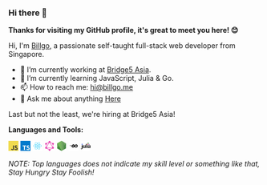 ### Hi there 👋

**Thanks for visiting my GitHub profile, it's great to meet you here! 😊**  

Hi, I'm [Billgo](https://billgo.me), a passionate self-taught full-stack web developer from Singapore.

- 🔭 I’m currently working at [Bridge5 Asia](https://github.com/bridge5).
- 🌱 I’m currently learning JavaScript, Julia & Go.
- 📫 How to reach me: hi@billgo.me
- 💬 Ask me about anything [Here](https://github.com/billgo/billgo/issues)

Last but not the least, we're hiring at Bridge5 Asia!


**Languages and Tools:**  

<code><img height="20" src="https://raw.githubusercontent.com/github/explore/80688e429a7d4ef2fca1e82350fe8e3517d3494d/topics/javascript/javascript.png"></code>
<code><img height="20" src="https://raw.githubusercontent.com/github/explore/80688e429a7d4ef2fca1e82350fe8e3517d3494d/topics/typescript/typescript.png"></code>
<code><img height="20" src="https://raw.githubusercontent.com/github/explore/80688e429a7d4ef2fca1e82350fe8e3517d3494d/topics/react/react.png"></code>
<code><img height="20" src="https://raw.githubusercontent.com/github/explore/5c058a388828bb5fde0bcafd4bc867b5bb3f26f3/topics/graphql/graphql.png"></code>
<code><img height="20" src="https://raw.githubusercontent.com/github/explore/80688e429a7d4ef2fca1e82350fe8e3517d3494d/topics/nodejs/nodejs.png"></code>
<code><img height="20" src="https://raw.githubusercontent.com/github/explore/80688e429a7d4ef2fca1e82350fe8e3517d3494d/topics/go/go.png"></code>
<code><img height="20" src="https://raw.githubusercontent.com/github/explore/49e13f12be05e7e3f3616bb7a5030d70b259f320/topics/julia/julia.png"></code> 

*NOTE: Top languages does not indicate my skill level or something like that, Stay Hungry Stay Foolish!*
